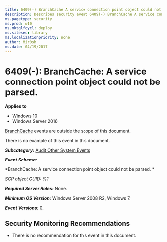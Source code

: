 ```yaml
---
title: 6409(-) BranchCache A service connection point object could not be parsed. (Windows 10)
description: Describes security event 6409(-) BranchCache A service connection point object could not be parsed.
ms.pagetype: security
ms.prod: w10
ms.mktglfcycl: deploy
ms.sitesec: library
ms.localizationpriority: none
author: Mir0sh
ms.date: 04/19/2017
---
```


# 6409(-): BranchCache: A service connection point object could not be parsed.

**Applies to**
-   Windows 10
-   Windows Server 2016


[BranchCache](https://technet.microsoft.com/en-us/library/dd425028.aspx) events are outside the scope of this document.

There is no example of this event in this document.

***Subcategory:***&nbsp;[Audit Other System Events](audit-other-system-events.md)

***Event Schema:***

*BranchCache: A service connection point object could not be parsed. *

*SCP object GUID: %1*

***Required Server Roles:*** None.

***Minimum OS Version:*** Windows Server 2008 R2, Windows 7.

***Event Versions:*** 0.

## Security Monitoring Recommendations

-   There is no recommendation for this event in this document.

